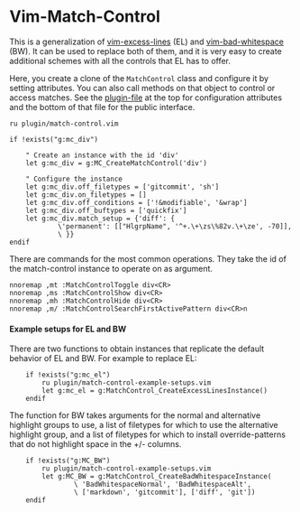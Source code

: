 Vim-Match-Control
=================

This is a generalization of [vim-excess-lines][] (EL) and [vim-bad-whitespace][]
(BW).  It can be used to replace both of them, and it is very easy to create
additional schemes with all the controls that EL has to offer.

Here, you create a clone of the `MatchControl` class and configure it by setting
attributes.  You can also call methods on that object to control or access
matches.  See the [plugin-file][] at the top for configuration attributes and
the bottom of that file for the public interface.

    ru plugin/match-control.vim

    if !exists("g:mc_div")

        " Create an instance with the id 'div'
        let g:mc_div = g:MC_CreateMatchControl('div')

        " Configure the instance
        let g:mc_div.off_filetypes = ['gitcommit', 'sh']
        let g:mc_div.on_filetypes = []
        let g:mc_div.off_conditions = ['!&modifiable', '&wrap']
        let g:mc_div.off_buftypes = ['quickfix']
        let g:mc_div.match_setup = {'diff': {
                \'permanent': [["HlgrpName", '^+.\+\zs\%82v.\+\ze', -70]],
                \ }}
    endif

There are commands for the most common operations. They take the id of the
match-control instance to operate on as argument.

    nnoremap ,mt :MatchControlToggle div<CR>
    nnoremap ,ms :MatchControlShow div<CR>
    nnoremap ,mh :MatchControlHide div<CR>
    nnoremap ,m/ :MatchControlSearchFirstActivePattern div<CR>n

#### Example setups for EL and BW
There are two functions to obtain instances that replicate the default behavior
of EL and BW.  For example to replace EL:

        if !exists("g:mc_el")
            ru plugin/match-control-example-setups.vim
            let g:mc_el = g:MatchControl_CreateExcessLinesInstance()
        endif

The function for BW takes arguments for the normal and alternative highlight
groups to use, a list of filetypes for which to use the alternative highlight
group, and a list of filetypes for which to install override-patterns that do
not highlight space in the +/- columns.

        if !exists("g:MC_BW")
            ru plugin/match-control-example-setups.vim
            let g:MC_BW = g:MatchControl_CreateBadWhitespaceInstance(
                    \ 'BadWhitespaceNormal', 'BadWhitespaceAlt',
                    \ ['markdown', 'gitcommit'], ['diff', 'git'])
        endif

  [vim-excess-lines]: https://github.com/dirkwallenstein/vim-excess-lines
  [vim-bad-whitespace]: https://github.com/dirkwallenstein/vim-bad-whitespace
  [plugin-file]: https://github.com/dirkwallenstein/vim-match-control/blob/master/plugin/match-control.vim
